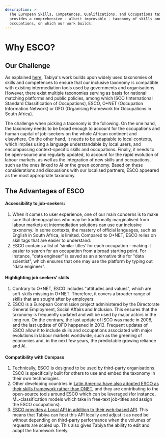 ```yaml
---
description: >-
  The European Skills, Competences, Qualifications, and Occupations taxonomy
  provides a comprehensive - albeit improvable - taxonomy of skills and
  occupations, on which our work builds.
---
```


# Why ESCO?

## Our Challenge

As explained [here](methodology.md), Tabiya's work builds upon widely used taxonomies of skills and competences to ensure that our inclusive taxonomy is compatible with existing intermediation tools used by governments and organisations. However, there exist multiple taxonomies serving as basis for national matching platforms and public policies, among which ISCO (International Standard Classification of Occupations), ESCO, O\*NET (Occupation Information Network) or OFO (Organising Framework for Occupations in South Africa).&#x20;

The challenge when picking a taxonomy is the following. On the one hand, the taxonomy needs to be broad enough to account for the occupations and human capital of job-seekers on the whole African continent and elsewhere. On the other hand, it needs to be adaptable to local contexts, which implies using a language understandable by local users, and encompassing context-specific skills and occupations. Finally, it needs to be open-source and regularly updated, to account for the rapid evolution of labour markets, as well as the integration of new skills and occupations, such as the ones linked to AI or the green economy. Based on these considerations and discussions with our localised partners, ESCO appeared as the most appropriate taxonomy.&#x20;



## The Advantages of ESCO

#### Accessibility to job-seekers:&#x20;

1. When it comes to user experience, one of our main concerns is to make sure that demographics who may be traditionally marginalised from labour markets et intermediation solutions can use our inclusive taxonomy. In some contexts, the mastery of official languages, such as English in South Africa, is limited. Compared to O\*NET, ESCO relies on skill tags that are easier to understand.&#x20;
2. ESCO contains a list of ‘similar titles’ for each occupation – making it easier to search for an occupation from a broad starting point. For instance, "data engineer" is saved as an alternative title for "data scientist", which ensures that one may use the platform by typing out "data engineer". &#x20;

#### Highlighting job seekers' skills

1. Contrary to O\*NET, ESCO includes "attitudes and values", which are soft-skills missing in O\*NET. Therefore, it covers a broader range of skills that are sought after by employers.&#x20;
2. ESCO is a European Commission project administered by the Directorate General Employment, Social Affairs and Inclusion. This ensures that the taxonomy is frequently updated and will be used by major actors in the long run. On the contrary, the last update of ISCO was made in 2008, and the last update of OFO happened in 2013. Frequent updates of ESCO allow it to include skills and occupations associated with major evolutions in labour markets worldwide, such as the greening of economies and, in the next few years, the predictable growing reliance and AI.&#x20;

#### Compatibility with Compass

1. Technically, ESCO is designed to be used by third-party organisations. ESCO is specifically built for others to use and embed the taxonomy in their own technologies.&#x20;
2. Other developing countries in [Latin America have also adopted ESCO as their skills framework rather than ONET](https://publications.iadb.org/publications/english/document/A-Skills-Taxonomy-for-LAC-Lessons-Learned-and-a-Roadmap-for-Future-Users.pdf), and they are contributing to the open-source tools around ESCO which can be leveraged (for instance,  ML-classification models which take in free-text job-titles and assign the ESCO occupations).
3. [ESCO provides a Local API in addition to their web-based API](https://ec.europa.eu/esco/portal/api). This means that Tabiya can host this API locally and adjust it as need be without depending on third-party performance when the volumes of requests are scaled up. This also gives Tabiya the ability to edit and adapt the framework freely.
